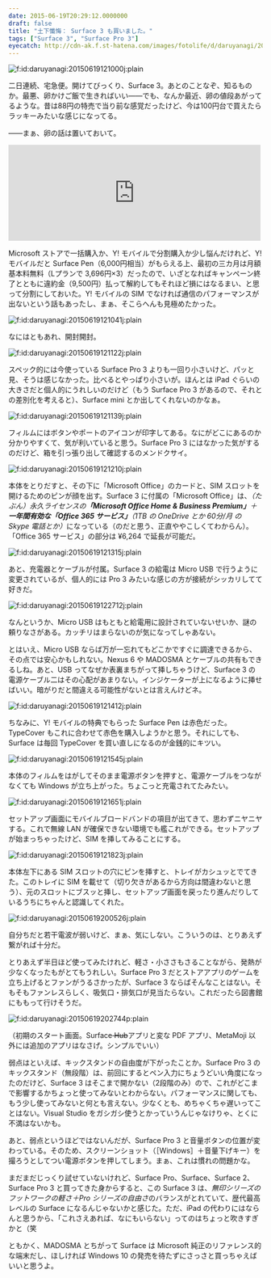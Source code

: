 ```yaml
---
date: 2015-06-19T20:29:12.0000000
draft: false
title: "土下懺悔： Surface 3 も買いました。"
tags: ["Surface 3", "Surface Pro 3"]
eyecatch: http://cdn-ak.f.st-hatena.com/images/fotolife/d/daruyanagi/20150619/20150619121000.jpg
---
```

<p><span itemscope itemtype="http://schema.org/Photograph"><img src="20150619121000.jpg" alt="f:id:daruyanagi:20150619121000j:plain" title="f:id:daruyanagi:20150619121000j:plain" class="hatena-fotolife" itemprop="image"></span></p><p>二日連続、宅急便。開けてびっくり、Surface 3。あとのことなぞ、知るものか。最悪、卵かけご飯で生きればいい――でも、なんか最近、卵の値段あがってるような。昔は88円の特売で当り前な感覚だったけど、今は100円台で買えたらラッキーみたいな感じになってる。</p><p>――まぁ、卵の話は置いておいて。</p><p><iframe src="https://hatenablog-parts.com/embed?url=https%3A%2F%2Fblog.daruyanagi.jp%2Fentry%2F2015%2F06%2F18%2F175723" title="懺悔：MADOSMA 買いました。 - だるろぐ" class="embed-card embed-blogcard" scrolling="no" frameborder="0" style="display: block; width: 100%; height: 190px; max-width: 500px; margin: 10px 0px;"></iframe></p><p>Microsoft ストアで一括購入か、Y! モバイルで分割購入か少し悩んだけれど、Y! モバイルだと Surface Pen（6,000円相当）がもらえる上、最初の三カ月は月額基本料無料（Lプランで 3,696円×3）だったので、いざとなればキャンペーン終了とともに違約金（9,500円）払って解約してもそれほど損にはなるまい、と思って分割にしておいた。Y! モバイルの SIM でなければ通信のパフォーマンスが出ないという話もあったし、まぁ、そこらへんも見極めたかった。</p><p><span itemscope itemtype="http://schema.org/Photograph"><img src="20150619121041.jpg" alt="f:id:daruyanagi:20150619121041j:plain" title="f:id:daruyanagi:20150619121041j:plain" class="hatena-fotolife" itemprop="image"></span></p><p>なにはともあれ、開封開封。</p><p><span itemscope itemtype="http://schema.org/Photograph"><img src="20150619121122.jpg" alt="f:id:daruyanagi:20150619121122j:plain" title="f:id:daruyanagi:20150619121122j:plain" class="hatena-fotolife" itemprop="image"></span></p><p>スペック的には今使っている Surface Pro 3 よりも一回り小さいけど、パッと見、そうは感じなかった。比べるとやっぱり小さいが。ほんとは iPad ぐらいの大きさだと個人的にうれしいのだけど（もう Surface Pro 3 があるので、それとの差別化を考えると）、Surface mini とか出してくれないのかなぁ。</p><p><span itemscope itemtype="http://schema.org/Photograph"><img src="20150619121139.jpg" alt="f:id:daruyanagi:20150619121139j:plain" title="f:id:daruyanagi:20150619121139j:plain" class="hatena-fotolife" itemprop="image"></span></p><p>フィルムにはボタンやポートのアイコンが印字してある。なにがどこにあるのか分かりやすくて、気が利いていると思う。Surface Pro 3  にはなかった気がするのだけど、箱を引っ張り出して確認するのメンドクサイ。</p><p><span itemscope itemtype="http://schema.org/Photograph"><img src="20150619121210.jpg" alt="f:id:daruyanagi:20150619121210j:plain" title="f:id:daruyanagi:20150619121210j:plain" class="hatena-fotolife" itemprop="image"></span></p><p>本体をとりだすと、その下に「Microsoft Office」のカードと、SIM スロットを開けるためのピンが顔を出す。Surface 3 に付属の「Microsoft Office」は、<i>（たぶん）永久ライセンスの<b>「Microsoft Office Home & Business Premium」</b>＋<b>一年間有効な「Office 365 サービス」</b>（1TB の OneDrive とか 60分/月 の Skype 電話とか）</i>になっている（のだと思う、正直ややこしくてわからん）。「Office 365 サービス」の部分は ¥6,264 で延長が可能だ。</p><p><span itemscope itemtype="http://schema.org/Photograph"><img src="20150619121315.jpg" alt="f:id:daruyanagi:20150619121315j:plain" title="f:id:daruyanagi:20150619121315j:plain" class="hatena-fotolife" itemprop="image"></span></p><p>あと、充電器とケーブルが付属。Surface 3 の給電は Micro USB で行うように変更されているが、個人的には Pro 3 みたいな感じの方が接続がシッカリしてて好きだ。</p><p><span itemscope itemtype="http://schema.org/Photograph"><img src="20150619122712.jpg" alt="f:id:daruyanagi:20150619122712j:plain" title="f:id:daruyanagi:20150619122712j:plain" class="hatena-fotolife" itemprop="image"></span></p><p>なんというか、Micro USB はもともと給電用に設計されていないせいか、謎の頼りなさがある。カッチリはまらないのが気になってしゃあない。</p><p>とはいえ、Micro USB ならば万が一忘れてもどこかですぐに調達できるから、その点では安心かもしれない。Nexus 6 や MADOSMA とケーブルの共有もできるしね。あと、USB ってなぜか表裏まちがって挿しちゃうけど、Surface 3 の電源ケーブル二はその心配があまりない。インジケーターが上になるように挿せばいい。暗がりだと間違える可能性がないとは言えんけどネ。</p><p><span itemscope itemtype="http://schema.org/Photograph"><img src="20150619121412.jpg" alt="f:id:daruyanagi:20150619121412j:plain" title="f:id:daruyanagi:20150619121412j:plain" class="hatena-fotolife" itemprop="image"></span></p><p>ちなみに、Y! モバイルの特典でもらった Surface Pen は赤色だった。TypeCover もこれに合わせて赤色を購入しようかと思う。それにしても、Surface は毎回 TypeCover を買い直しになるのが金銭的にキツい。</p><p><span itemscope itemtype="http://schema.org/Photograph"><img src="20150619121545.jpg" alt="f:id:daruyanagi:20150619121545j:plain" title="f:id:daruyanagi:20150619121545j:plain" class="hatena-fotolife" itemprop="image"></span></p><p>本体のフィルムをはがしてそのまま電源ボタンを押すと、電源ケーブルをつながなくても Windows が立ち上がった。ちょこっと充電されてたみたい。</p><p><span itemscope itemtype="http://schema.org/Photograph"><img src="20150619121651.jpg" alt="f:id:daruyanagi:20150619121651j:plain" title="f:id:daruyanagi:20150619121651j:plain" class="hatena-fotolife" itemprop="image"></span></p><p>セットアップ画面にモバイルブロードバンドの項目が出てきて、思わずニヤニヤする。これで無線 LAN が確保できない環境でも艦これができる。セットアップが始まっちゃったけど、SIM を挿してみることにする。</p><p><span itemscope itemtype="http://schema.org/Photograph"><img src="20150619121823.jpg" alt="f:id:daruyanagi:20150619121823j:plain" title="f:id:daruyanagi:20150619121823j:plain" class="hatena-fotolife" itemprop="image"></span></p><p>本体左下にある SIM スロットの穴にピンを挿すと、トレイがカシュッとでてきた。このトレイに SIM を載せて（切り欠きがあるから方向は間違わないと思う）、元のスロットにブスッと挿し、セットアップ画面を戻ったり進んだりしているうちにちゃんと認識してくれた。</p><p><span itemscope itemtype="http://schema.org/Photograph"><img src="20150619200526.jpg" alt="f:id:daruyanagi:20150619200526j:plain" title="f:id:daruyanagi:20150619200526j:plain" class="hatena-fotolife" itemprop="image"></span></p><p>自分ちだと若干電波が弱いけど、まぁ、気にしない。こういうのは、とりあえず繋がれば十分だ。</p><p>とりあえず半日ほど使ってみたけれど、軽さ・小ささもさることながら、発熱が少なくなったもがとてもうれしい。Surface Pro 3 だとストアアプリのゲームを立ち上げるとファンがうるさかったが、Surface 3 ならばそんなことはない。そもそもファンレスらしく、吸気口・排気口が見当たらない。これだったら図書館にももって行けそうだ。</p><p><span itemscope itemtype="http://schema.org/Photograph"><img src="20150619202744.png" alt="f:id:daruyanagi:20150619202744p:plain" title="f:id:daruyanagi:20150619202744p:plain" class="hatena-fotolife" itemprop="image"></span></p><p>（初期のスタート画面。Surface<s> Hub</s>アプリと変な PDF アプリ、MetaMoji 以外には追加のアプリはなさげ。シンプルでいい）</p><p>弱点はといえば、キックスタンドの自由度が下がったことか。Surface Pro 3 のキックスタンド（無段階）は、前回にするとペン入力にちょうどいい角度になったのだけど、Surface 3 はそこまで開かない（2段階のみ）ので、これがどこまで影響するかちょっと使ってみないとわからない。パフォーマンスに関しても、もう少し使ってみないと何とも言えない。少なくとも、めちゃくちゃ遅いってことはない。Visual Studio をガシガシ使うとかっていうんじゃなけりゃ、とくに不満はないかも。</p><p>あと、弱点というほどではないんだが、Surface Pro 3 と音量ボタンの位置が変わっている。そのため、スクリーンショット（［Windows］＋音量下げキー）を撮ろうとしてつい電源ボタンを押してしまう。まぁ、これは慣れの問題かな。</p><p>まだまだじっくり試せていないけれど、Surface Pro、Surface、Surface 2、Surface Pro 3 と買ってきた身からすると、この Surface 3 は、<i>無印シリーズのフットワークの軽さ＋Pro シリーズの自由さ</i>のバランスがとれていて、歴代最高レベルの Surface になるんじゃないかと感じた。ただ、iPad の代わりにはならんと思うから、「これさえあれば、なにもいらない」ってのはちょっと吹きすぎかと（笑</p><p>ともかく、MADOSMA とちがって Surface は Microsoft 純正のリファレンス的な端末だし、ほしければ Windows 10 の発売を待たずにさっさと買っちゃえばいいと思うよ。</p>
